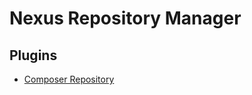 # Nexus Repository Manager

## Plugins

- [Composer Repository](https://github.com/sonatype-nexus-community/nexus-repository-composer)
